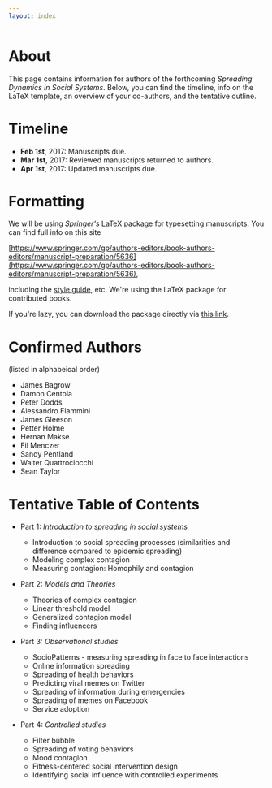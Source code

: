```yaml
---
layout: index
---
```


# About
This page contains information for authors of the forthcoming _Spreading Dynamics in Social Systems_. Below, you can find the timeline, info on the LaTeX template, an overview of your co-authors, and the tentative outline. 

# Timeline

* **Feb 1st**, 2017: Manuscripts due.
* **Mar 1st**, 2017: Reviewed manuscripts returned to authors.
* **Apr 1st**, 2017: Updated manuscripts due. 

# Formatting
We will be using _Springer's_ LaTeX package for typesetting manuscripts. You can find full info on this site

[https://www.springer.com/gp/authors-editors/book-authors-editors/manuscript-preparation/5636](https://www.springer.com/gp/authors-editors/book-authors-editors/manuscript-preparation/5636),

including the [style guide](http://resource-cms.springer.com/springer-cms/rest/v1/content/990/data/v7/Manuscript+guidelines+for+English+books), etc. We're using the LaTeX package for contributed books. 

If you're lazy, you can download the package directly via [this link](http://resource-cms.springer.com/springer-cms/rest/v1/content/20568/data/v1/contributed+books).


# Confirmed Authors
(listed in alphabeical order)

* James Bagrow
* Damon Centola
* Peter Dodds
* Alessandro Flammini
* James Gleeson
* Petter Holme
* Hernan Makse
* Fil Menczer
* Sandy Pentland
* Walter Quattrociocchi
* Sean Taylor

# Tentative Table of Contents

* Part 1: _Introduction to spreading in social systems_
  * Introduction to social spreading processes (similarities and difference compared to epidemic spreading)
  * Modeling complex contagion 
  * Measuring contagion: Homophily and contagion 

* Part 2: _Models and Theories_
  * Theories of complex contagion
  * Linear threshold model
  * Generalized contagion model
  * Finding influencers

* Part 3: _Observational studies_
  * SocioPatterns - measuring spreading in face to face interactions
  * Online information spreading
  * Spreading of health behaviors
  * Predicting viral memes on Twitter 
  * Spreading of information during emergencies
  * Spreading of memes on Facebook
  * Service adoption

* Part 4: _Controlled studies_
  * Filter bubble
  * Spreading of voting behaviors
  * Mood contagion
  * Fitness-centered social intervention design
  * Identifying social influence with controlled experiments
